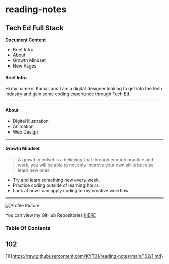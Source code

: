 # reading-notes
## Tech Ed Full Stack

**Document Content**
- Brief Intro
- About
- Growth Mindset
- New Pages

#### Brief Intro

Hi my name is Kumail and I am a digital designer looking to get into the tech industry and gain some coding experience through Tech Ed.

***

#### About

- Digital Illustration
- Animation
- Web Design

***

#### Growth Mindset

> A growth mindset is a believing that through enough practice and work, you will be able to not only improve your own skills but also learn new ones.

- Try and learn something new every week.
- Practice coding outside of learning hours.
- Look at how I can apply coding to my creative workflow.

***

![Profile Picture](file:///Users/kumail/Downloads/Untitled%20design.png)

You can view my GitHub Repositories [HERE](https://github.com/KYT01)

### Table Of Contents

## 102

[1]{https://raw.githubusercontent.com/KYT01/reading-notes/main/102/1.md}